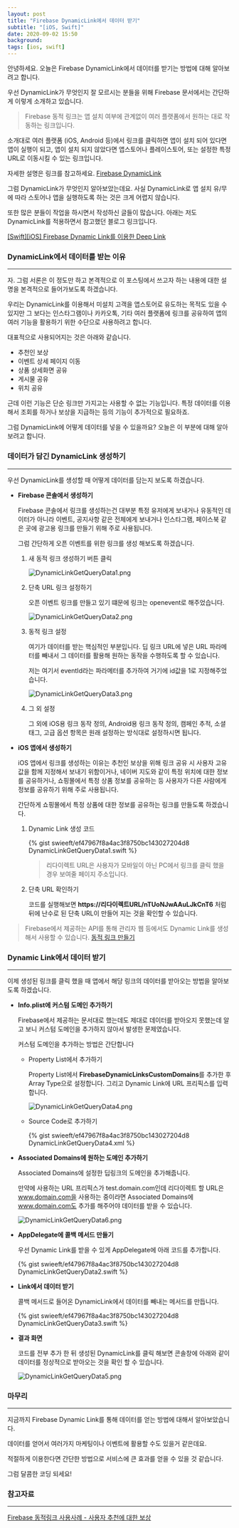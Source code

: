 ```yaml
---
layout: post
title: "Firebase DynamicLink에서 데이터 받기"
subtitle: "[iOS, Swift]"
date: 2020-09-02 15:50
background: 
tags: [ios, swift]
---
```


안녕하세요. 오늘은 Firebase DynamicLink에서 데이터를 받기는 방법에 대해 알아보려고 합니다.

우선 DynamicLink가 무엇인지 잘 모르시는 분들을 위해 Firebase 문서에서는 간단하게 이렇게 소개하고 있습니다.

> Firebase 동적 링크는 앱 설치 여부에 관계없이 여러 플랫폼에서 원하는 대로 작동하는 링크입니다.

소개대로 여러 플랫폼 (iOS, Android 등)에서 링크를 클릭하면 앱이 설치 되어 있다면 앱이 실행이 되고, 앱이 설치 되지 않았다면 앱스토어나 플레이스토어, 또는 설정한 특정 URL로 이동시킬 수 있는 링크입니다.

자세한 설명은 링크를 참고하세요. [Firebase DynamicLink](https://firebase.google.com/docs/dynamic-links?hl=ko)

그럼 DynamicLink가 무엇인지 알아보았는데요. 사실 DynamicLink로 앱 설치 유/무에 따라 스토어나 앱을 실행하도록 하는 것은 크게 어렵지 않습니다.

또한 많은 분들이 작업을 하시면서 작성하신 글들이 많습니다. 아래는 저도 DynamicLink를 적용하면서 참고했던 블로그 링크입니다.

[[Swift][iOS] Firebase Dynamic Link를 이용한 Deep Link](https://m.blog.naver.com/PostView.nhn?blogId=greatsk553&logNo=221397462709&proxyReferer=https:%2F%2Fwww.google.com%2F)

### DynamicLink에서 데이터를 받는 이유

--- 

자. 그럼 서론은 이 정도만 하고 본격적으로 이 포스팅에서 쓰고자 하는 내용에 대한 설명을 본격적으로 들어가보도록 하겠습니다.

우리는 DynamicLink를 이용해서 미설치 고객을 앱스토어로 유도하는 목적도 있을 수 있지만 그 보다는 인스타그램이나 카카오톡, 기타 여러 플랫폼에 링크를 공유하여 앱의 여러 기능을 활용하기 위한 수단으로 사용하려고 합니다.

대표적으로 사용되어지는 것은 아래와 같습니다.

- 추천인 보상
- 이벤트 상세 페이지 이동
- 상품 상세화면 공유
- 게시물 공유
- 위치 공유

근데 이런 기능은 단순 링크만 가지고는 사용할 수 없는 기능입니다. 특정 데이터를 이용해서 조회를 하거나 보상을 지급하는 등의 기능이 추가적으로 필요하죠. 

그럼 DynamicLink에 어떻게 데이터를 넣을 수 있을까요? 오늘은 이 부분에 대해 알아보려고 합니다.

### 데이터가 담긴 DynamicLink 생성하기

---

우선 DynamicLink를 생성할 때 어떻게 데이터를 담는지 보도록 하겠습니다.

- **Firebase 콘솔에서 생성하기**

    Firebase 콘솔에서 링크를 생성하는건 대부분 특정 유저에게 보내거나 유동적인 데이터가 아니라 이벤트, 공지사항 같은 전체에게 보내거나 인스타그램, 페이스북 같은 곳에 광고용 링크를 만들기 위해 주로 사용됩니다.

    그럼 간단하게 오픈 이벤트를 위한 링크를 생성 해보도록 하겠습니다.

    1. 새 동적 링크 생성하기 버튼 클릭

        ![DynamicLinkGetQueryData1.png](/assets/images/posts/2020-09-02/DynamicLinkGetQueryData1.png)

    2. 단축 URL 링크 설정하기

        오픈 이벤트 링크를 만들고 있기 떄문에 링크는 openevent로 해주었습니다.

        ![DynamicLinkGetQueryData2.png](/assets/images/posts/2020-09-02/DynamicLinkGetQueryData2.png)

    3. 동적 링크 설정

        여기가 데이터를 받는 핵심적인 부분입니다. 딥 링크 URL에 넣은 URL 파라메터를 빼내서 그 데이터를 활용해 원하는 동작을 수행하도록 할 수 있습니다.

        저는 여기서 eventId라는 파라메터를 추가하여 거기에 id값을 1로 지정해주었습니다.

        ![DynamicLinkGetQueryData3.png](/assets/images/posts/2020-09-02/DynamicLinkGetQueryData3.png)

    4. 그 외 설정

        그 외에 iOS용 링크 동작 정의, Android용 링크 동작 정의, 캠페인 추적, 소셜 태그, 고급 옵션 항목은 원래 설정하는 방식대로 설정하시면 됩니다.

- **iOS 앱에서 생성하기**

    iOS 앱에서 링크를 생성하는 이유는 추천인 보상을 위해 링크 공유 시 사용자 고유 값을 함께 지정해서 보내기 위함이거나, 네이버 지도와 같이 특정 위치에 대한 정보를 공유하거나, 쇼핑몰에서 특정 상품 정보를 공유하는 등 사용자가 다른 사람에게 정보를 공유하기 위해 주로 사용됩니다.

    간단하게 쇼핑몰에서 특정 상품에 대한 정보를 공유하는 링크를 만들도록 하겠습니다.

    1. Dynamic Link 생성 코드

        <p> {% gist swieeft/ef47967f8a4ac3f8750bc143027204d8 DynamicLinkGetQueryData1.swift %} </p>

        > 리다이렉트 URL은 사용자가 모바일이 아닌 PC에서 링크를 클릭 했을 경우 보여줄 페이지 주소입니다.

    2. 단축 URL 확인하기

        코드를 실행해보면 **https://리다이렉트URL/nTUoNJwAAuLJkCnT6** 처럼 뒤에 난수로 된 단축 URL이 만들어 지는 것을 확인할 수 있습니다.

> Firebase에서 제공하는 API를 통해 관리자 웹 등에서도 Dynamic Link를 생성해서 사용할 수 있습니다. [동적 링크 만들기](https://firebase.google.com/docs/dynamic-links/create-links?hl=ko)

### Dynamic Link에서 데이터 받기

---

이제 생성된 링크를 클릭 했을 때 앱에서 해당 링크의 데이터를 받아오는 방법을 알아보도록 하겠습니다.

- **Info.plist에 커스텀 도메인 추가하기**

    Firebase에서 제공하는 문서대로 했는데도 제대로 데이터를 받아오지 못했는데 알고 보니 커스텀 도메인을 추가하지 않아서 발생한 문제였습니다.

    커스텀 도메인을 추가하는 방법은 간단합니다

    - Property List에서 추가하기

        Property List에서 **FirebaseDynamicLinksCustomDomains**를 추가한 후 Array Type으로 설정합니다. 그리고 Dynamic Link에 URL 프리픽스를 입력합니다.

        ![DynamicLinkGetQueryData4.png](/assets/images/posts/2020-09-02/DynamicLinkGetQueryData4.png)

    - Source Code로 추가하기

        <p> {% gist swieeft/ef47967f8a4ac3f8750bc143027204d8 DynamicLinkGetQueryData4.xml %} </p>    

- **Associated Domains에 원하는 도메인 추가하기**

    Associated Domains에 설정한 딥링크의 도메인을 추가해줍니다.

    만약에 사용하는 URL 프리픽스가 test.domain.com인데 리다이렉트 할 URL은 www.domain.com을 사용하는 중이라면 Associated Domains에 www.domain.com도 추가를 해주어야 데이터를 받을 수 있습니다.

    ![DynamicLinkGetQueryData6.png](/assets/images/posts/2020-09-02/DynamicLinkGetQueryData6.png)


- **AppDelegate에 콜백 메서드 만들기**

    우선 Dynamic Link를 받을 수 있게 AppDelegate에 아래 코드를 추가합니다.

    <p> {% gist swieeft/ef47967f8a4ac3f8750bc143027204d8 DynamicLinkGetQueryData2.swift %} </p>

- **Link에서 데이터 받기**

    콜백 메서드로 들어온 DynamicLink에서 데이터를 빼내는 메서드를 만듭니다.

    <p> {% gist swieeft/ef47967f8a4ac3f8750bc143027204d8 DynamicLinkGetQueryData3.swift %} </p>

- **결과 화면**

    코드를 전부 추가 한 뒤 생성된 DynamicLink를 클릭 해보면 콘솔창에 아래와 같이 데이터를 정상적으로 받아오는 것을 확인 할 수 있습니다.

    ![DynamicLinkGetQueryData5.png](/assets/images/posts/2020-09-02/DynamicLinkGetQueryData5.png)

### 마무리

---

지금까지 Firebase Dynamic Link를 통해 데이터를 얻는 방법에 대해서 알아보았습니다.

데이터를 얻어서 여러가지 마케팅이나 이벤트에 활용할 수도 있을거 같은데요. 

적절하게 이용한다면 간단한 방법으로 서비스에 큰 효과를 얻을 수 있을 것 같습니다.

그럼 달콤한 코딩 되세요!

### 참고자료

--- 

[Firebase 동적링크 사용사례 - 사용자 추천에 대한 보상](https://firebase.google.com/docs/dynamic-links/use-cases/rewarded-referral?hl=ko)